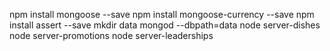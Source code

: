npm install mongoose --save
npm install mongoose-currency --save
npm install assert --save
mkdir data
mongod --dbpath=data
node server-dishes
node server-promotions
node server-leaderships

